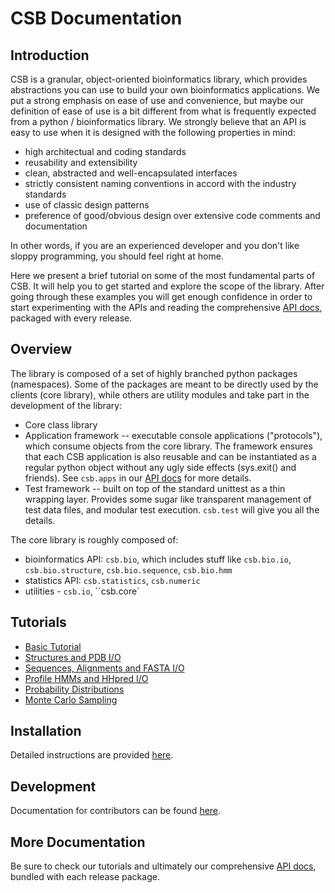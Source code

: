 # CSB Documentation

## Introduction

CSB is a granular, object-oriented bioinformatics library, which provides 
abstractions you can use to build your own bioinformatics applications. 
We put a strong emphasis on ease of use and convenience, but maybe our 
definition of ease of use is a bit different from what is frequently 
expected from a python / bioinformatics library. We strongly believe that 
an API is easy to use when it is designed with the following properties in mind:

* high architectual and coding standards
* reusability and extensibility
* clean, abstracted and well-encapsulated interfaces
* strictly consistent naming conventions in accord with the industry standards
* use of classic design patterns
* preference of good/obvious design over extensive code comments and documentation

In other words, if you are an experienced developer and you don't like sloppy 
programming, you should feel right at home.

Here we present a brief tutorial on some of the most fundamental parts of 
CSB. It will help you to get started and explore the scope of the library. 
After going through these examples you will get enough confidence in order 
to start experimenting with the APIs and reading the comprehensive 
[API docs](api-docs), packaged with every release.

## Overview

The library is composed of a set of highly branched python packages 
(namespaces). Some of the packages are meant to be directly used by the 
clients (core library), while others are utility modules and take part 
in the development of the library:

* Core class library
* Application framework -- executable console applications ("protocols"), 
which consume objects from the core library. The framework ensures that each 
CSB application is also reusable and can be instantiated as a regular python 
object without any ugly side effects (sys.exit() and friends). See ``csb.apps`` 
in our [API docs](api-docs) for more details.
* Test framework -- built on top of the standard unittest as a thin wrapping 
layer. Provides some sugar like transparent management of test data files, 
and modular test execution. ``csb.test`` will give you all the details.

The core library is roughly composed of:
* bioinformatics API: ``csb.bio``, which includes stuff like ``csb.bio.io``, 
``csb.bio.structure``, ``csb.bio.sequence``, ``csb.bio.hmm``
* statistics API: ``csb.statistics``, ``csb.numeric``
* utilities - ``csb.io``, ``csb.core`

## Tutorials

* [Basic Tutorial](basic-tutorial)
* [Structures and PDB I/O](structures-and-pdb-io)
* [Sequences, Alignments and FASTA I/O](sequences-alignments-and-fasta-io)
* [Profile HMMs and HHpred I/O](profile-hmms-and-hhpred-io)
* [Probability Distributions](probability-distributions)
* [Monte Carlo Sampling](monte-carlo-sampling)

## Installation

Detailed instructions are provided [here](installation).

## Development

Documentation for contributors can be found [here](for-developers).

## More Documentation

Be sure to check our tutorials and ultimately our comprehensive 
[API docs](api-docs), bundled with each release package.


